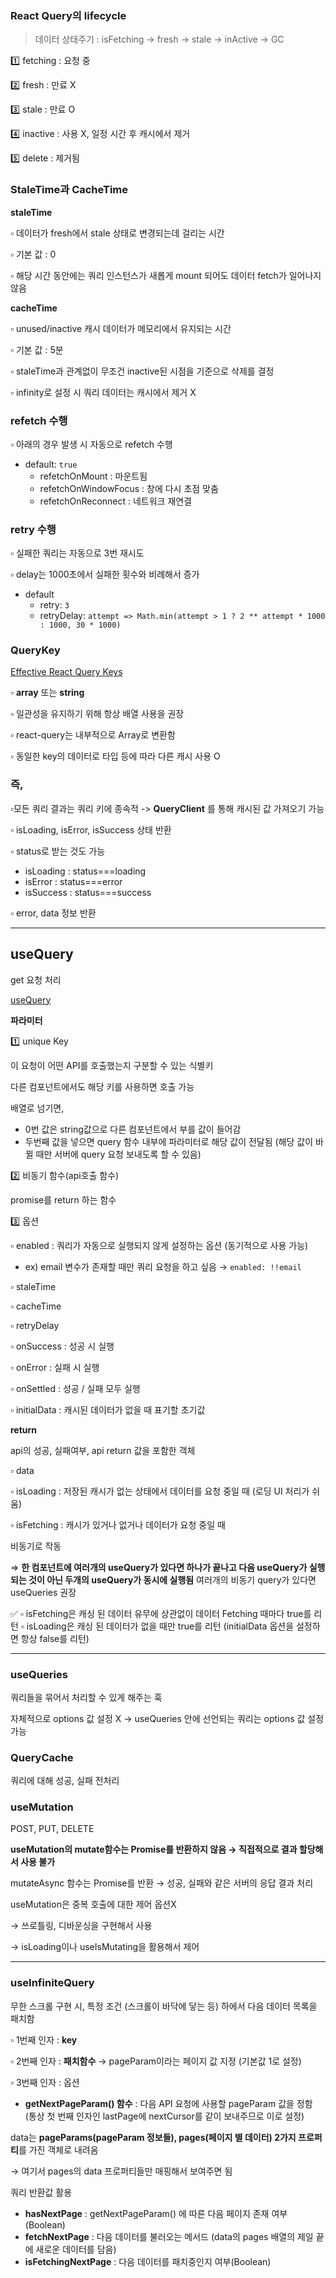 ### **React Query의 lifecycle**

> 데이터 상태주기 : isFetching -> fresh -> stale -> inActive -> GC
> 

1️⃣ fetching : 요청 중

2️⃣ fresh : 만료 X

3️⃣ stale : 만료 O

4️⃣ inactive : 사용 X, 일정 시간 후 캐시에서 제거

5️⃣ delete : 제거됨

### **StaleTime과 CacheTime**

**staleTime**

▫ 데이터가 fresh에서 stale 상태로 변경되는데 걸리는 시간

▫ 기본 값 : 0

▫ 해당 시간 동안에는 쿼리 인스턴스가 새롭게 mount 되어도 데이터 fetch가 일어나지 않음

**cacheTime**

▫ unused/inactive 캐시 데이터가 메모리에서 유지되는 시간

▫ 기본 값 : 5분

▫ staleTime과 관계없이 무조건 inactive된 시점을 기준으로 삭제를 결정

▫ infinity로 설정 시 쿼리 데이터는 캐시에서 제거 X

### **refetch 수행**

▫ 아래의 경우 발생 시 자동으로 refetch 수행

- default: `true`
    - refetchOnMount : 마운트됨
    - refetchOnWindowFocus : 창에 다시 초점 맞춤
    - refetchOnReconnect : 네트워크 재연결

### **retry 수행**

▫ 실패한 쿼리는 자동으로 3번 재시도

▫ delay는 1000초에서 실패한 횟수와 비례해서 증가

- default
    - retry: `3`
    - retryDelay: `attempt => Math.min(attempt > 1 ? 2 ** attempt * 1000 : 1000, 30 * 1000)`
    

### QueryKey

[Effective React Query Keys](https://tkdodo.eu/blog/effective-react-query-keys#structure)

▫ **array** 또는 **string**

▫ 일관성을 유지하기 위해 항상 배열 사용을 권장

▫ react-query는 내부적으로 Array로 변환함

▫ 동일한 key의 데이터로 타입 등에 따라 다른 캐시 사용 O

### 즉,

▫모든 쿼리 결과는 쿼리 키에 종속적 -> **QueryClient** 를 통해 캐시된 값 가져오기 가능

▫ isLoading, isError, isSuccess 상태 반환 

▫ status로 받는 것도 가능

- isLoading : status===loading
- isError : status===error
- isSuccess : status===success

▫ error, data 정보 반환

---

## ****useQuery****

get 요청 처리

[useQuery](https://react-query-v3.tanstack.com/reference/useQuery)

**파라미터** 

1️⃣ unique Key

이 요청이 어떤 API를 호출했는지 구분할 수 있는 식별키

다른 컴포넌트에서도 해당 키를 사용하면 호출 가능

배열로 넘기면, 

- 0번 값은 string값으로 다른 컴포넌트에서 부를 값이 들어감
- 두번째 값을 넣으면 query 함수 내부에 파라미터로 해당 값이 전달됨 (해당 값이 바뀔 때만 서버에 query 요청 보내도록 할 수 있음)

2️⃣ 비동기 함수(api호출 함수)

promise를 return 하는 함수

3️⃣ 옵션

▫ enabled : 쿼리가 자동으로 실행되지 않게 설정하는 옵션 (동기적으로 사용 가능)

- ex) email 변수가 존재할 때만 쿼리 요청을 하고 싶음 → `enabled: !!email`

▫ staleTime

▫ cacheTime 

▫ retryDelay

▫ onSuccess : 성공 시 실행

▫ onError : 실패 시 실행

▫ onSettled : 성공 / 실패 모두 실행

▫ initialData : 캐시된 데이터가 없을 때 표기할 초기값

**return**

api의 성공, 실패여부, api return 값을 포함한 객체

▫ data

▫ isLoading : 저장된 캐시가 없는 상태에서 데이터를 요청 중일 때 (로딩 UI 처리가 쉬움)

▫ isFetching : 캐시가 있거나 없거나 데이터가 요청 중일 때

비동기로 작동

⇒ **한 컴포넌트에 여러개의 useQuery가 있다면 하나가 끝나고 다음 useQuery가 실행되는 것이 아닌 두개의 useQuery가 동시에 실행됨**
여러개의 비동기 query가 있다면 useQueries 권장

<aside>
✅ ▫ isFetching은 캐싱 된 데이터 유무에 상관없이 데이터 Fetching 때마다 true를 리턴
▫ isLoading은 캐싱 된 데이터가 없을 때만 true를 리턴 (initialData 옵션을 설정하면 항상 false를 리턴)

</aside>

---

### ****useQueries****

쿼리들을 묶어서 처리할 수 있게 해주는 훅

자체적으로 options 값 설정 X → useQueries 안에 선언되는 쿼리는 options 값 설정 가능

### ****QueryCache****

쿼리에 대해 성공, 실패 전처리

### useMutation

POST, PUT, DELETE

**useMutation의 mutate함수는 Promise를 반환하지 않음 → 직접적으로 결과 할당해서 사용 불가**

mutateAsync 함수는 Promise를 반환 → 성공, 실패와 같은 서버의 응답 결과 처리

useMutation은 중복 호출에 대한 제어 옵션X 

 → 쓰로틀링, 디바운싱을 구현해서 사용

 → isLoading이나 useIsMutating을 활용해서 제어

---

### **useInfiniteQuery**

무한 스크롤 구현 시, 특정 조건 (스크롤이 바닥에 닿는 등) 하에서 다음 데이터 목록을 패치함

▫ 1번째 인자 : **key**

▫ 2번째 인자 : **패치함수** → pageParam이라는 페이지 값 지정 (기본값 1로 설정)

▫ 3번째 인자 : 옵션

- **getNextPageParam() 함수** : 다음 API 요청에 사용할 pageParam 값을 정함 (통상 첫 번째 인자인 lastPage에 nextCursor를 같이 보내주므로 이로 설정)

data는 **pageParams(pageParam 정보들), pages(페이지 별 데이터) 2가지 프로퍼티**를 가진 객체로 내려옴

→ 여기서 pages의 data 프로퍼티들만 매핑해서 보여주면 됨

쿼리 반환값 활용

- **hasNextPage** : getNextPageParam() 에 따른 다음 페이지 존재 여부 (Boolean)
- **fetchNextPage** : 다음 데이터를 불러오는 메서드 (data의 pages 배열의 제일 끝에 새로운 데이터를 담음)
- **isFetchingNextPage** : 다음 데이터를 패치중인지 여부(Boolean)
